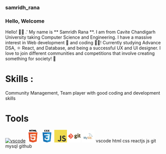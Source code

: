 ### samridh_rana
### Hello, Welcome



Hello! 👋🏻 .' My name is ** Samridh Rana **. I am from Cavite Chandigarh University taking Computer Science and Engineering.
I have a massive interest in Web development 📝 and coding 👩‍💻! Currently studying Advance DSA, ⚛️ React, and Database, and being a successful
UX and UI designer.
I love to join different communities and competitions that involve creating something for society! 🙋 

# Skills :
Community Management, Team player with good coding and development skills

# Tools
[<img src='https://upload.wikimedia.org/wikipedia/commons/thumb/2/2d/Visual_Studio_Code_1.18_icon.svg/1200px-Visual_Studio_Code_1.18_icon.svg.png' alt='vscode' height='40'>](https://github.com/nikxherrera)  [<img src='https://raw.githubusercontent.com/github/explore/80688e429a7d4ef2fca1e82350fe8e3517d3494d/topics/html/html.png' alt='html' height='40'>]((https://www.linkedin.com/in/samridh-rana-a73032217/))  [<img src='https://raw.githubusercontent.com/github/explore/80688e429a7d4ef2fca1e82350fe8e3517d3494d/topics/css/css.png' alt='css' height='40'>]([https://www.instagram.com/nikxherrera/](https://www.instagram.com/sam_rana_magar/)) [<img src='https://raw.githubusercontent.com/github/explore/80688e429a7d4ef2fca1e82350fe8e3517d3494d/topics/javascript/javascript.png' alt='js' height='40'>](nikxherrera.github.io)  [<img src='https://raw.githubusercontent.com/github/explore/80688e429a7d4ef2fca1e82350fe8e3517d3494d/topics/git/git.png' alt='git' height='40'>](https://github.com/nikxherrera) [<img src='https://raw.githubusercontent.com/github/explore/80688e429a7d4ef2fca1e82350fe8e3517d3494d/topics/mysql/mysql.png' alt='mysql' height='40'>]([https://www.instagram.com/nikxherrera/](https://www.instagram.com/sam_rana_magar/)) 
vscode html css reactjs js git mysql github
